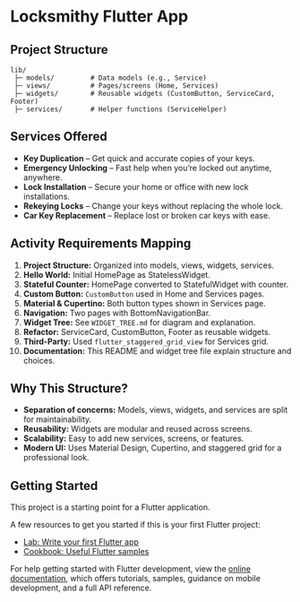 # Locksmithy Flutter App

## Project Structure
```
lib/
 ├─ models/         # Data models (e.g., Service)
 ├─ views/          # Pages/screens (Home, Services)
 ├─ widgets/        # Reusable widgets (CustomButton, ServiceCard, Footer)
 ├─ services/       # Helper functions (ServiceHelper)
```

## Services Offered
- **Key Duplication** – Get quick and accurate copies of your keys.
- **Emergency Unlocking** – Fast help when you’re locked out anytime, anywhere.
- **Lock Installation** – Secure your home or office with new lock installations.
- **Rekeying Locks** – Change your keys without replacing the whole lock.
- **Car Key Replacement** – Replace lost or broken car keys with ease.

## Activity Requirements Mapping
1. **Project Structure:** Organized into models, views, widgets, services.
2. **Hello World:** Initial HomePage as StatelessWidget.
3. **Stateful Counter:** HomePage converted to StatefulWidget with counter.
4. **Custom Button:** `CustomButton` used in Home and Services pages.
5. **Material & Cupertino:** Both button types shown in Services page.
6. **Navigation:** Two pages with BottomNavigationBar.
7. **Widget Tree:** See `WIDGET_TREE.md` for diagram and explanation.
8. **Refactor:** ServiceCard, CustomButton, Footer as reusable widgets.
9. **Third-Party:** Used `flutter_staggered_grid_view` for Services grid.
10. **Documentation:** This README and widget tree file explain structure and choices.

## Why This Structure?
- **Separation of concerns:** Models, views, widgets, and services are split for maintainability.
- **Reusability:** Widgets are modular and reused across screens.
- **Scalability:** Easy to add new services, screens, or features.
- **Modern UI:** Uses Material Design, Cupertino, and staggered grid for a professional look.

## Getting Started

This project is a starting point for a Flutter application.

A few resources to get you started if this is your first Flutter project:

- [Lab: Write your first Flutter app](https://docs.flutter.dev/get-started/codelab)
- [Cookbook: Useful Flutter samples](https://docs.flutter.dev/cookbook)

For help getting started with Flutter development, view the
[online documentation](https://docs.flutter.dev/), which offers tutorials,
samples, guidance on mobile development, and a full API reference.
